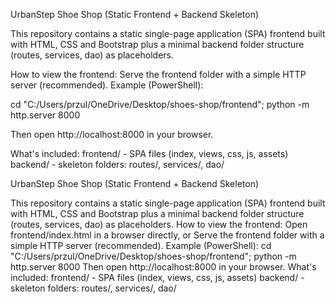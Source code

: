 UrbanStep Shoe Shop (Static Frontend + Backend Skeleton)

This repository contains a static single-page application (SPA) frontend built with HTML, CSS and Bootstrap plus a minimal backend folder structure (routes, services, dao) as placeholders.

How to view the frontend:
Serve the frontend folder with a simple HTTP server (recommended). Example (PowerShell):

cd "C:/Users/przul/OneDrive/Desktop/shoes-shop/frontend"; python -m http.server 8000

Then open http://localhost:8000 in your browser.

What's included:
frontend/ - SPA files (index, views, css, js, assets)
backend/ - skeleton folders: routes/, services/, dao/

UrbanStep Shoe Shop (Static Frontend + Backend Skeleton)

This repository contains a static single-page application (SPA) frontend built with HTML, CSS and Bootstrap plus a minimal backend folder structure (routes, services, dao) as placeholders.
How to view the frontend:
Open frontend/index.html in a browser directly, or
Serve the frontend folder with a simple HTTP server (recommended). Example (PowerShell):
cd "C:/Users/przul/OneDrive/Desktop/shoes-shop/frontend"; python -m http.server 8000
Then open http://localhost:8000 in your browser.
What's included:
frontend/ - SPA files (index, views, css, js, assets)
backend/ - skeleton folders: routes/, services/, dao/